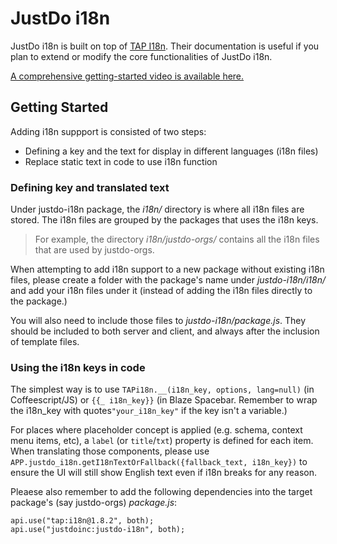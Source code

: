 # JustDo i18n

JustDo i18n is built on top of [TAP I18n](https://github.com/TAPevents/tap-i18n). Their documentation is useful if you plan to extend or modify the core functionalities of JustDo i18n.

[A comprehensive getting-started video is available here.](https://drive.google.com/file/d/1BlXlkH50FaREHOb9ZG8VvvIGQu_Tz1Jv/view)

## Getting Started
Adding i18n suppport is consisted of two steps:
 - Defining a key and the text for display in different languages (i18n files)
 - Replace static text in code to use i18n function

### Defining key and translated text
Under justdo-i18n package, the *i18n/* directory is where all i18n files are stored. The i18n files are grouped by the packages that uses the i18n keys. 
>For example, the directory *i18n/justdo-orgs/* contains all the i18n files that are used by justdo-orgs. 

When attempting to add i18n support to a new package without existing i18n files, please create a folder with the package's name under *justdo-i18n/i18n/* and add your i18n files under it (instead of adding the i18n files directly to the package.)

You will also need to include those files to *justdo-i18n/package.js*. They should be included to both server and client, and always after the inclusion of template files.

### Using the i18n keys in code
The simplest way is to use ```TAPi18n.__(i18n_key, options, lang=null)``` (in Coffeescript/JS) or ```{{_ i18n_key}}``` (in Blaze Spacebar. Remember to wrap the i18n_key with quotes```"your_i18n_key"``` if the key isn't a variable.)

For places where placeholder concept is applied (e.g. schema, context menu items, etc),  a ```label``` (or ```title```/```txt```) property is defined for each item. When translating those components, please use ```APP.justdo_i18n.getI18nTextOrFallback({fallback_text, i18n_key})``` to ensure the UI will still show English text even if i18n breaks for any reason.

Pleaese also remember to add the following dependencies into the target package's (say justdo-orgs) *package.js*:
```
api.use("tap:i18n@1.8.2", both);
api.use("justdoinc:justdo-i18n", both);
```